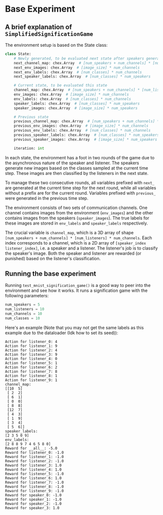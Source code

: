 # Base Experiment

## A brief explanation of `SimplifiedSignificationGame`

The environment setup is based on the State class:
```python
class State:
    # Newly generated, to be evaluated next state after speakers generate images
    next_channel_map: chex.Array  # [num_speakers + num_channels] * [num_listeners] * num_channels
    next_env_images: chex.Array  # [image_size] * num_channels
    next_env_labels: chex.Array  # [num_classes] * num_channels
    next_speaker_labels: chex.Array  # [num_classes] * num_speakers

    # Current state, to be evaluated this state
    channel_map: chex.Array  # [num_speakers + num_channels] * [num_listeners] * num_channels
    env_images: chex.Array  # [image_size] * num_channels
    env_labels: chex.Array  # [num_classes] * num_channels
    speaker_labels: chex.Array  # [num_classes] * num_speakers
    speaker_images: chex.Array  # [image_size] * num_speakers

    # Previous state
    previous_channel_map: chex.Array  # [num_speakers + num_channels] * [num_listeners] * num_channels
    previous_env_images: chex.Array  # [image_size] * num_channels
    previous_env_labels: chex.Array  # [num_classes] * num_channels
    previous_speaker_labels: chex.Array  # [num_classes] * num_speakers
    previous_speaker_images: chex.Array  # [image_size] * num_speakers

    iteration: int
```
In each state, the environment has a foot in two rounds of the game due to the asynchronous nature of the speaker and listener. The speakers generate new images based on the classes sampled at the current time step. These images are then classified by the listeners in the next state. 

To manage these two consecutive rounds, all variables prefixed with `next_` are generated at the current time step for the next round, while all variables without a prefix are for the current round. Variables prefixed with `previous_` were generated in the previous time step. 

The environment consists of two sets of communication channels. One channel contains images from the environment (`env_images`) and the other contains images from the speakers (`speaker_images`). The true labels for these images are stored in `env_labels` and `speaker_labels` respectively. 

The crucial variable is `channel_map`, which is a 3D array of shape `[num_speakers + num_channels] * [num_listeners] * num_channels`. Each index corresponds to a channel, which is a 2D array of `[speaker_index listener_index]`, i.e. a speaker and a listener. The listener's job is to classify the speaker's image. Both the speaker and listener are rewarded (or punished) based on the listener's classification.


## Running the base experiment

Running `test_mnist_signification_game()` is a good way to peer into the environment and see how it works. It runs a signification game with the following parameters:
```python
num_speakers = 5
num_listeners = 10
num_channels = 10
num_classes = 10
```

Here's an example (Note that you may not get the same labels as this example due to the dataloader (Idk how to set its seed)):

```
Action for listener_0: 4
Action for listener_1: 9
Action for listener_2: 4
Action for listener_3: 9
Action for listener_4: 0
Action for listener_5: 1
Action for listener_6: 2
Action for listener_7: 8
Action for listener_8: 1
Action for listener_9: 1
channel_map:
[[10  5]
 [ 2  2]
 [ 6  1]
 [ 0  0]
 [ 8  8]
 [12  7]
 [ 4  3]
 [ 1  9]
 [ 3  4]
 [ 5  6]]
speaker_labels:
[2 3 5 0 9]
env_labels:
[2 8 8 9 7 4 6 5 8 0]
Reward for __all__: -5.0
Reward for listener_0: -1.0
Reward for listener_1: -1.0
Reward for listener_2: -1.0
Reward for listener_3: 1.0
Reward for listener_4: 1.0
Reward for listener_5: -1.0
Reward for listener_6: 1.0
Reward for listener_7: -1.0
Reward for listener_8: -1.0
Reward for listener_9: -1.0
Reward for speaker_0: -1.0
Reward for speaker_1: -1.0
Reward for speaker_2: -1.0
Reward for speaker_3: 1.0
```
